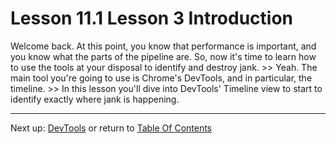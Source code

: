 # Lesson 11.1 Lesson 3 Introduction

Welcome back. At this point, you know that performance is important, and you know what the parts of the pipeline are. So, now it's time to learn how to use the tools at your disposal to identify and destroy jank. >> Yeah. The main tool you're going to use is Chrome's DevTools, and in particular, the timeline. >> In this lesson you'll dive into DevTools' Timeline view to start to identify exactly where jank is happening.

- - -
Next up: [DevTools](ND024_Part4_Lesson11_02.md) or return to [Table Of Contents](./ND024_TableOfContents.md)
